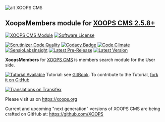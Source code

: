 ![alt XOOPS CMS](https://xoops.org/images/logoXoops4GithubRepository.png)
## XoopsMembers module for [XOOPS CMS 2.5.8+](https://xoops.org)
[![XOOPS CMS Module](https://img.shields.io/badge/XOOPS%20CMS-Module-blue.svg)](https://xoops.org)
[![Software License](https://img.shields.io/badge/license-GPL-brightgreen.svg?style=flat)](http://www.gnu.org/licenses/gpl-2.0.html)

[![Scrutinizer Code Quality](https://img.shields.io/scrutinizer/g/mambax7/xoopsmembers.svg?style=flat)](https://scrutinizer-ci.com/g/mambax7/xoopsmembers/?branch=master)
[![Codacy Badge](https://api.codacy.com/project/badge/grade/2d27c0023ee54f0b9ba2b5d17a68b2a5)](https://www.codacy.com/app/mambax7/xoopsmembers)
[![Code Climate](https://img.shields.io/codeclimate/github/mambax7/xoopsmembers.svg?style=flat)](https://codeclimate.com/github/mambax7/xoopsmembers)
[![SensioLabsInsight](https://insight.sensiolabs.com/projects/9dc918fe-ea63-4675-832c-8f6c74cdf78f/mini.png)](https://insight.sensiolabs.com/projects/9dc918fe-ea63-4675-832c-8f6c74cdf78f)
[![Latest Pre-Release](https://img.shields.io/github/tag/XoopsModules25x/xoopsmembers.svg?style=flat)](https://github.com/XoopsModules25x/xoopsmembers/tags/)
[![Latest Version](https://img.shields.io/github/release/XoopsModules25x/xoopsmembers.svg?style=flat)](https://github.com/XoopsModules25x/xoopsmembers/releases/)

**XoopsMembers** for [XOOPS CMS](https://xoops.org) is members search module for the User side. 

[![Tutorial Available](https://xoops.org/images/tutorial-available-blue.svg)](https://www.gitbook.com/book/xoops/xoops-xoopsmembers-module/) Tutorial: see [GitBook](https://www.gitbook.com/book/xoops/xoops-xoopsmembers-module/). 
To contribute to the Tutorial, [fork it on GitHub](https://github.com/XoopsDocs/xoopsmembers-tutorial)

[![Translations on Transifex](https://xoops.org/images/translations-transifex-blue.svg)](https://www.transifex.com/xoops) 

Please visit us on https://xoops.org

Current and upcoming "next generation" versions of XOOPS CMS are being crafted on GitHub at: https://github.com/XOOPS
